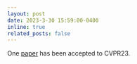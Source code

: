 ```yaml
---
layout: post
date: 2023-3-30 15:59:00-0400
inline: true
related_posts: false
---
```


One [paper]([https://arxiv.org/pdf/2306.06323.pdf])  has been accepted to CVPR23.
